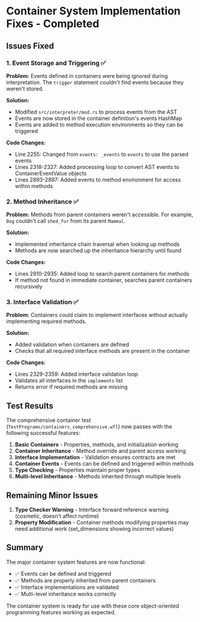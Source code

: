 # Container System Implementation Fixes - Completed

## Issues Fixed

### 1. Event Storage and Triggering ✅
**Problem:** Events defined in containers were being ignored during interpretation. The `trigger` statement couldn't find events because they weren't stored.

**Solution:** 
- Modified `src/interpreter/mod.rs` to process events from the AST
- Events are now stored in the container definition's events HashMap
- Events are added to method execution environments so they can be triggered

**Code Changes:**
- Line 2255: Changed from `events: _events` to `events` to use the parsed events
- Lines 2318-2327: Added processing loop to convert AST events to ContainerEventValue objects
- Lines 2893-2897: Added events to method environment for access within methods

### 2. Method Inheritance ✅
**Problem:** Methods from parent containers weren't accessible. For example, `Dog` couldn't call `shed_fur` from its parent `Mammal`.

**Solution:**
- Implemented inheritance chain traversal when looking up methods
- Methods are now searched up the inheritance hierarchy until found

**Code Changes:**
- Lines 2910-2935: Added loop to search parent containers for methods
- If method not found in immediate container, searches parent containers recursively

### 3. Interface Validation ✅
**Problem:** Containers could claim to implement interfaces without actually implementing required methods.

**Solution:**
- Added validation when containers are defined
- Checks that all required interface methods are present in the container

**Code Changes:**
- Lines 2329-2359: Added interface validation loop
- Validates all interfaces in the `implements` list
- Returns error if required methods are missing

## Test Results

The comprehensive container test (`TestPrograms/containers_comprehensive.wfl`) now passes with the following successful features:

1. **Basic Containers** - Properties, methods, and initialization working
2. **Container Inheritance** - Method override and parent access working  
3. **Interface Implementation** - Validation ensures contracts are met
4. **Container Events** - Events can be defined and triggered within methods
5. **Type Checking** - Properties maintain proper types
6. **Multi-level Inheritance** - Methods inherited through multiple levels

## Remaining Minor Issues

1. **Type Checker Warning** - Interface forward reference warning (cosmetic, doesn't affect runtime)
2. **Property Modification** - Container methods modifying properties may need additional work (set_dimensions showing incorrect values)

## Summary

The major container system features are now functional:
- ✅ Events can be defined and triggered
- ✅ Methods are properly inherited from parent containers
- ✅ Interface implementations are validated
- ✅ Multi-level inheritance works correctly

The container system is ready for use with these core object-oriented programming features working as expected.